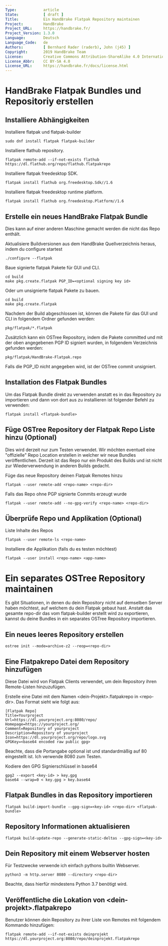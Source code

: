```yaml
---
Type:            article
State:           [ draft ]
Title:           Ein HandBrake Flatpak Repository maintainen
Project:         HandBrake
Project_URL:     https://handbrake.fr/
Project_Version: 1.3.0
Language:        Deutsch
Language_Code:   de
Authors:         [ Bernhard Rader (raderb), John (j45) ]
Copyright:       2019 HandBrake Team
License:         Creative Commons Attribution-ShareAlike 4.0 International
License_Abbr:    CC BY-SA 4.0
License_URL:     https://handbrake.fr/docs/license.html
---
```


HandBrake Flatpak Bundles und Repositoriy erstellen
==========================================

## Installiere Abhängigkeiten
Installiere flatpak und flatpak-builder

    sudo dnf install flatpak flatpak-builder

Installiere flathub repository.

    flatpak remote-add --if-not-exists flathub https://dl.flathub.org/repo/flathub.flatpakrepo

Installiere flatpak freedesktop SDK.

    flatpak install flathub org.freedesktop.Sdk//1.6

Installiere flatpak freedesktop runtime platform.

    flatpak install flathub org.freedesktop.Platform//1.6

## Erstelle ein neues HandBrake Flatpak Bundle
Dies kann auf einer anderen Maschine gemacht werden die nicht das Repo enthält.

Aktualisiere Buildversionen aus dem HandBrake Quellverzeichnis heraus, indem du configure startest

    ./configure --flatpak

Baue signierte flatpak Pakete für GUI und CLI.

    cd build
    make pkg.create.flatpak PGP_ID=<optional signing key id>

Oder um unsignierte flatpak Pakete zu bauen.

    cd build
    make pkg.create.flatpak

Nachdem der Build abgeschlossen ist, können die Pakete für das GUI und CLI in folgendem Ordner gefunden werden:

	pkg/flatpak/*.flatpak

Zusätzlich kann ein OSTree Repository, indem die Pakete committed und mit der oben angegebenen PGP ID signiert wurden, in folgendem Verzeichnis gefunden werden:

	pkg/flatpak/HandBrake-Flatpak.repo

Falls die PGP_ID nicht angegeben wird, ist der OSTree commit unsigniert.

## Installation des Flatpak Bundles
Um das Flatpak Bundle direkt zu verwenden anstatt es in das Repository zu importieren und dann von dort aus zu installieren ist folgender Befehl zu verwenden:

	flatpak install <flatpak-bundle>

## Füge OSTree Repository der Flatpak Repo Liste hinzu (Optional)
Dies wird derzeit nur zum Testen verwendet. Wir möchten eventuell eine "offizielle" Repo Location erstellen in welcher wir neue Bundles veröffentlichen. Derzeit ist das Repo nur ein Produkt des Builds und ist nicht zur Wiederverwendung in anderen Builds gedacht.

Füge das neue Repository deinen Flatpak Remotes hinzu

	flatpak --user remote-add <repo-name> <repo-dir>

Falls das Repo ohne PGP signierte Commits erzeugt wurde

	flatpak --user remote-add --no-gpg-verify <repo-name> <repo-dir>

## Überprüfe Repo und Applikation (Optional)
Liste Inhalte des Repos

    flatpak --user remote-ls <repo-name>

Installiere die Applikation (falls du es testen möchtest)

    flatpak --user install <repo-name> <app-name>

# Ein separates OSTree Repository maintainen
Es gibt Situationen, in denen du dein Repository nicht auf demselben Server haben möchtest, auf welchem du dein Flatpak gebaut hast. Anstatt das gesamte repo-dir das vom flatpak-builder erstellt wird zu exportieren, kannst du deine Bundles in ein separates OSTree Repository importieren.

## Ein neues leeres Repository erstellen

```
ostree init --mode=archive-z2 --reop=<repo-dir>
```

## Eine Flatpakrepo Datei dem Repository hinzufügen
Diese Datei wird von Flatpak Clients verwendet, um dein Repository ihren Remote-Listen hinzuzufügen.

Erstelle eine Datei mit dem Namen \<dein-Projekt\>.flatpakrepo in \<repo-dir\>. Das Format sieht wie folgt aus:

```
[Flatpak Repo]
Title=Yourproject
Url=https://dl.yourproject.org:8080/repo/
Homepage=https://yourproject.org/
Comment=Repository of yourproject
Description=Repository of yourproject
Icon=https://dl.yourproject.org/repo/logo.svg
GPGKey=<base64 encoded raw public gpg>
```

Beachte, dass die Portangabe optional ist und standardmäßig auf 80 eingestellt ist. Ich verwende 8080 zum Testen.

Kodiere den GPG Signierschlüssel in base64

```
gpg2 --export <key-id> > key.gpg
base64 --wrap=0 < key.gpg > key.base64
```

## Flatpak Bundles in das Repository importieren

```
flatpak build-import-bundle --gpg-sign=<key-id> <repo-dir> <flatpak-bundle>
```

## Repository Informationen aktualisieren

```
flatpak build-update-repo --generate-static-deltas --gpg-sign=<key-id>
```

## Dein Repository mit einem Webserver hosten
Für Testzwecke verwende ich einfach pythons builtin Webserver.

```
python3 -m http.server 8080 --directory <repo-dir>
```

Beachte, dass hierfür mindestens Python 3.7 benötigt wird.

## Veröffentliche die Lokation von \<dein-projekt\>.flatpakrepo
Benutzer können dein Repository zu ihrer Liste von Remotes mit folgendem Kommando hinzufügen:

```
flatpak remote-add --if-not-exists deinprojekt https://dl.yourproject.org:8080/repo/deinprojekt.flatpakrepo
```

